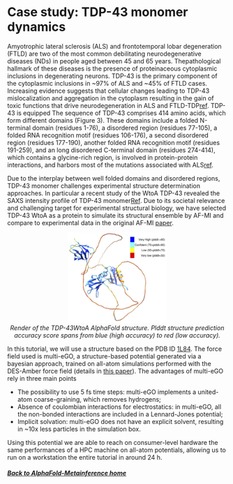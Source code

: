 # Case study: TDP-43 monomer dynamics

Amyotrophic lateral sclerosis (ALS) and frontotemporal lobar degeneration (FTLD) are two of the most common debilitating neurodegenerative diseases (NDs) in people aged between 45 and 65 years. Thepathological hallmark of these diseases is the presence of proteinaceous cytoplasmic inclusions in degenerating neurons. TDP-43 is the primary component of the cytoplasmic inclusions in ~97$\%$ of ALS and ~45$\%$ of FTLD cases. Increasing evidence suggests that cellular changes leading to TDP-43 mislocalization and aggregation in the cytoplasm resulting in the gain of toxic functions that drive neurodegeneration in ALS and FTLD-TDP[ref](https://doi.org/10.1038/s41593-023-01341-4). TDP-43 is equipped The sequence of TDP-43 comprises 414 amino acids, which form different domains (Figure 3). These domains include a folded N-terminal domain (residues 1-76), a disordered region (residues 77-105), a folded RNA recognition motif (residues 106-176), a second disordered region (residues 177-190), another folded RNA recognition motif (residues 191-259), and an long disordered C-terminal domain (residues 274-414), which contains a glycine-rich region, is involved in protein-protein interactions, and harbors most of the mutations associated with ALS[ref](https://pubmed.ncbi.nlm.nih.gov/33177049/). 

Due to the interplay between well folded domains and disordered regions, TDP-43 monomer challenges experimental structure determination approaches. In particular a recent study of the WtoA TDP-43 revealed the SAXS intensity profile of TDP-43 monomer[Ref](https://www.cell.com/iscience/fulltext/S2589-0042(20)30344-8?_returnURL=https%3A%2F%2Flinkinghub.elsevier.com%2Fretrieve%2Fpii%2FS2589004220303448%3Fshowall%3Dtrue). Due to its societal relevance and challenging target for experimental structural biology, we have selected TDP-43 WtoA as a protein to simulate its structural ensemble by AF-MI and compare to experimental data in the original AF-MI [paper](https://www.biorxiv.org/content/10.1101/2023.01.19.524720v1.full).


<p align="center">
  <img src="https://github.com/vendruscolo-lab/AlphaFold-MetaInference-Tutorial/blob/main/images/TDP-43WtoA.jpg?raw=true" alt="Alt text" width="45%">
  <br>
  <em>Render of the TDP-43WtoA AlphaFold structure. Plddt structure prediction accuracy score spans from blue (high accuracy) to red (low accuracy).</em>
</p>

In this tutorial, we will use a structure based on the PDB ID [1L84](https://www.rcsb.org/structure/1L84). The force field used is multi-eGO, a structure-based potential generated via a bayesian approach, trained on all-atom simulations performed with the DES-Amber force field (details in [this paper](https://doi.org/10.26434/chemrxiv-2024-jcmgc)). 
The advantages of multi-eGO rely in three main points
* The possibility to use 5 fs time steps: multi-eGO implements a united-atom coarse-graining, which removes hydrogens;
* Absence of coulombian interactions for electrostatics: in multi-eGO, all the non-bonded interactions are included in a Lennard-Jones potential;
* Implicit solvation: multi-eGO does not have an explicit solvent, resulting in ~10x less particles in the simulation box.

Using this potential we are able to reach on consumer-level hardware the same performances of a HPC machine on all-atom potentials, allowing us to run on a workstation the entire tutorial in around 24 h. 

##### [Back to AlphaFold-Metainference home](NAVIGATION.md)

